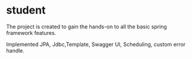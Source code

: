 # student

The project is created to gain the hands-on to all the basic spring framework features.

Implemented JPA, Jdbc,Template, Swagger UI,  Scheduling, custom error handle.

